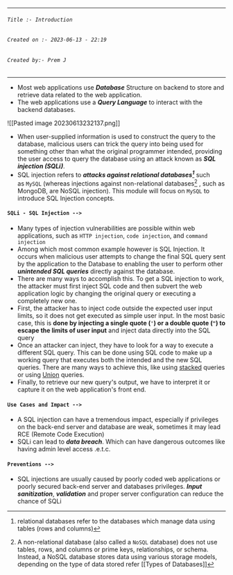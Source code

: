 
***
###### `Title :- Introduction`
###### `Created on :- 2023-06-13 - 22:19`
###### `Created by:- Prem J`
***

- Most web applications use ***Database*** Structure on backend to store and retrieve data related to the web application.
- The web applications use a ***Query Language*** to interact with the backend databases.

![[Pasted image 20230613232137.png]]

- When user-supplied information is used to construct the query to the database, malicious users can trick the query into being used for something other than what the original programmer intended, providing the user access to query the database using an attack known as ***SQL injection (SQLi)***.
- SQL injection refers to ***attacks against relational databases[^1]*** such as `MySQL` (whereas injections against non-relational databases[^2] , such as MongoDB, are NoSQL injection). This module will focus on `MySQL` to introduce SQL Injection concepts.

#### `SQLi - SQL Injection -->`

- Many types of injection vulnerabilities are possible within web applications, such as `HTTP injection`, `code injection`, and `command injection`
- Among which most common example however is SQL Injection. It occurs when malicious user attempts to change the final SQL query sent by the application to the Database to enabling the user to perform other ***unintended SQL queries*** directly against the database.
- There are many ways to accomplish this. To get a SQL injection to work, the attacker must first inject SQL code and then subvert the web application logic by changing the original query or executing a completely new one. 
- First, the attacker has to inject code outside the expected user input limits, so it does not get executed as simple user input. In the most basic case, this is **done by injecting a single quote (`'`) or a double quote (`"`) to escape the limits of user input** and inject data directly into the SQL query
- Once an attacker can inject, they have to look for a way to execute a different SQL query. This can be done using SQL code to make up a working query that executes both the intended and the new SQL queries. There are many ways to achieve this, like using [stacked](https://www.sqlinjection.net/stacked-queries/) queries or using [Union](https://www.mysqltutorial.org/sql-union-mysql.aspx/) queries. 
- Finally, to retrieve our new query's output, we have to interpret it or capture it on the web application's front end.

#### `Use Cases and Impact -->`

- A SQL injection can have a tremendous impact, especially if privileges on the back-end server and database are weak, sometimes it may lead RCE (Remote Code Execution)
- SQLi can lead to ***data breach***. Which can have dangerous outcomes like having admin level access .e.t.c.

#### `Preventions -->`

- SQL injections are usually caused by poorly coded web applications or poorly secured back-end server and databases privileges. ***Input sanitization***, ***validation*** and proper server configuration can reduce the chance of SQLi


[^1]: relational databases refer to the databases which manage data using tables (rows and columns)
[^2]: A non-relational database (also called a `NoSQL` database) does not use tables, rows, and columns or prime keys, relationships, or schema. Instead, a NoSQL database stores data using various storage models, depending on the type of data stored refer [[Types of Databases]]